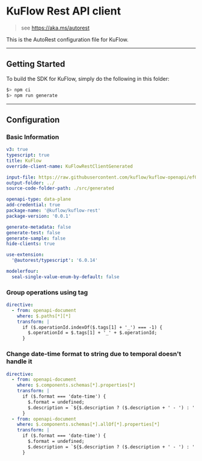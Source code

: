 # KuFlow Rest API client

> see https://aka.ms/autorest

This is the AutoRest configuration file for KuFlow.

---

## Getting Started

To build the SDK for KuFlow, simply do the following in this folder:

```bash
$> npm ci
$> npm run generate
```

---

## Configuration

### Basic Information

```yaml
v3: true
typescript: true
title: KuFlow
override-client-name: KuFlowRestClientGenerated

input-file: https://raw.githubusercontent.com/kuflow/kuflow-openapi/ef019b7aa2e036b7f7470afa23a36dfc20513e57/specs/api.kuflow.com/v2022-10-08/openapi.yaml
output-folder: ../
source-code-folder-path: ./src/generated

openapi-type: data-plane
add-credential: true
package-name: '@kuflow/kuflow-rest'
package-version: '0.0.1'

generate-metadata: false
generate-test: false
generate-sample: false
hide-clients: true

use-extension:
  '@autorest/typescript': '6.0.14'

modelerfour:
  seal-single-value-enum-by-default: false
```

### Group operations using tag

```yaml
directive:
  - from: openapi-document
    where: $.paths[*][*]
    transform: |
      if ($.operationId.indexOf($.tags[1] + '_') === -1) {
        $.operationId = $.tags[1] + '_' + $.operationId;
      }
```

### Change date-time format to string due to temporal doesn't handle it

```yaml
directive:
  - from: openapi-document
    where: $.components.schemas[*].properties[*]
    transform: |
      if ($.format === 'date-time') {
        $.format = undefined;
        $.description = `${$.description ? ($.description + ' - ') : ''}date-time notation as defined by RFC 3339, section 5.6, for example, 2017-07-21T17:32:28Z`;
      }
  - from: openapi-document
    where: $.components.schemas[*].allOf[*].properties[*]
    transform: |
      if ($.format === 'date-time') {
        $.format = undefined;
        $.description = `${$.description ? ($.description + ' - ') : ''}date-time notation as defined by RFC 3339, section 5.6, for example, 2017-07-21T17:32:28Z`;
      }
```
